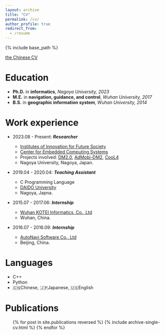 ```yaml
---
layout: archive
title: "CV"
permalink: /cv/
author_profile: true
redirect_from:
  - /resume
---
```


{% include base_path %}

[the Chinese CV](/files/CV-TAOLU-NU-1-3.pdf)

Education
======
* **Ph.D.** in **informatics**, *Nagoya University, 2023*
* **M.E.** in **navigation, guidance, and control**, *Wuhan University, 2017*
* **B.S.** in **geographic information system**, *Wuhan University, 2014*

Work experience
======
* 2023.08 - Present: ***Researcher***
  * [Institutes of Innovation for Future Society](https://www.mirai.nagoya-u.ac.jp/)
  * [Center for Embedded Computing Systems](https://www.nces.i.nagoya-u.ac.jp/index.html)
  * Projects involved: [DM2.0](https://www.nces.i.nagoya-u.ac.jp/ddm2/index.html), [AdMobi-DM2](https://www.nces.i.nagoya-u.ac.jp/admobi-dm2/index.html), [CooL4](https://www.road-to-the-l4.go.jp/activity/theme04/)
  * Nagoya University, Nagoya, Japan.

* 2019.04 - 2020.04: ***Teaching Assistant***
  * C Programming Language 
  * [DAIDO University](https://www.daido-it.ac.jp/)
  * Nagoya, Japna.

* 2015.07 - 2017.06: ***Internship***
  * [Wuhan KOTEI Informatics, Co., Ltd](http://www.kotei-info.com/)
  * Wuhan, China.

* 2016.07 - 2016.09: ***Internship***
  * [AutoNavi Software Co., Ltd](https://mobile.amap.com/)
  * Beijing, China.
  
Languages
======
* C++
* Python
* :cn:Chinese, :jp:Japanese, :us:English

Publications
======
  <ul>{% for post in site.publications reversed %}
    {% include archive-single-cv.html %}
  {% endfor %}</ul>
